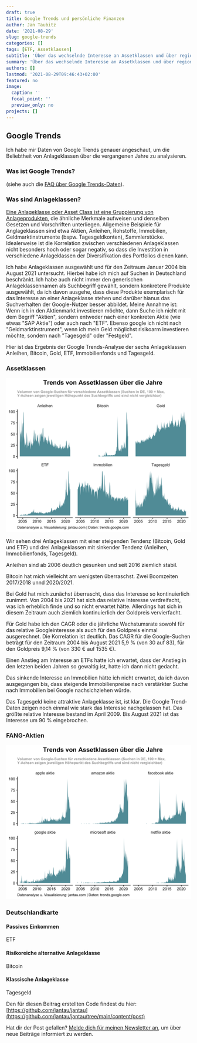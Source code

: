 ```yaml
---
draft: true
title: Google Trends und persönliche Finanzen
author: Jan Taubitz
date: '2021-08-29'
slug: google-trends
categories: []
tags: [ETF, Assetklassen]
subtitle: 'Über das wechselnde Interesse an Assetklassen und über regionale Unterschiede'
summary: 'Über das wechselnde Interesse an Assetklassen und über regionale Unterschiede'
authors: []
lastmod: '2021-08-29T09:46:43+02:00'
featured: no
image:
  caption: ''
  focal_point: ''
  preview_only: no
projects: []
---
```


## Google Trends

Ich habe mir Daten von Google Trends genauer angeschaut, um die Beliebtheit von Anlageklassen über die vergangenen Jahre zu analysieren. 


### Was ist Google Trends?

(siehe auch die [FAQ über Google Trends-Daten](https://support.google.com/trends/answer/4365533?hl=en)).

### Was sind Anlageklassen?

[Eine Anlageklasse oder Asset Class ist eine Gruppierung von Anlageprodukten](https://www.investopedia.com/terms/a/assetclasses.asp), die ähnliche Merkmale aufweisen und denselben Gesetzen und Vorschriften unterliegen. Allgemeine Beispiele für Anglageklassen sind etwa Aktien, Anleihen, Rohstoffe, Immobilien, Geldmarktinstrumente (bspw. Tagesgeldkonten), Sammlerstücke. Idealerweise ist die Korrelation zwischen verschiedenen Anlageklassen nicht besonders hoch oder sogar negativ, so dass die Investition in verschiedene Anlageklassen der Diversifikation des Portfolios dienen kann.

Ich habe Anlageklassen ausgewählt und für den Zeitraum Januar 2004 bis August 2021 untersucht. Hierbei habe ich mich auf Suchen in Deutschland beschränkt. Ich habe auch nicht immer den generischen Anlageklassennamen als Suchbegriff gewählt, sondern konkretere Produkte ausgewählt, da ich davon ausgehe, dass diese Produkte exemplarisch für das Interesse an einer Anlageklasse stehen und darüber hianus das Suchverhalten der Google-Nutzer besser abbildet. Meine Annahme ist: Wenn ich in den Aktienmarkt investieren möchte, dann Suche ich nicht mit dem Begriff "Aktien", sondern entweder nach einer konkreten Aktie (wie etwas "SAP Aktie") oder auch nach "ETF". Ebenso google ich nicht nach "Geldmarktinstrument", wenn ich mein Geld möglichst risikoarm investieren möchte, sondern nach "Tagesgeld" oder "Festgeld".

Hier ist das Ergebnis der Google Trends-Analyse der sechs Anlageklassen Anleihen, Bitcoin, Gold, ETF, Immobilienfonds und Tagesgeld.

### Assetklassen
![](assetklassen.png)

Wir sehen drei Anlageklassen mit einer steigenden Tendenz (Bitcoin, Gold und ETF) und drei Anlageklassen mit sinkender Tendenz (Anleihen, Immobilienfonds, Tagesgeld).

Anleihen sind ab 2006 deutlich gesunken und seit 2016 ziemlich stabil. 

Bitcoin hat mich vielleicht am wenigsten überraschst. Zwei Boomzeiten 2017/2018 unnd 2020/2021.

Bei Gold hat mich zunächst überrascht, dass das Interesse so kontinuierlich zunimmt. Von 2004 bis 2021 hat sich das relative Interesse verdreifacht, was ich erheblich finde und so nicht erwartet hätte. Allerdings hat sich in diesem Zeitraum auch ziemlich kontinuierlich der Goldpreis vervierfacht.

Für Gold habe ich den CAGR oder die jährliche Wachstumsrate sowohl für das relative Googleinteresse als auch für den Goldpreis einmal ausgerechnet. Die Korrelation ist deutlich. Das CAGR für die Google-Suchen beträgt für den Zeitraum 2004 bis August 2021 5,9 % (von 30 auf 83), für den Goldpreis 9,14 % (von 330 € auf 1535 €).

Einen Anstieg am Interesse an ETFs hatte ich erwartet, dass der Anstieg in den letzten beiden Jahren so gewaltig ist, hatte ich dann nicht gedacht.

Das sinkende Interesse an Immobilien hätte ich nicht erwartet, da ich davon ausgegangen bis, dass steigende Immobilienpreise nach verstärkter Suche nach Immobilien bei Google nachsichziehen würde.

Das Tagesgeld keine attraktive Anlageklasse ist, ist klar. Die Google Trend-Daten zeigen noch einmal wie stark das Interesse nachgelassen hat. Das größte relative Interesse bestand im April 2009. Bis August 2021 ist das Interesse um 90 % eingebrochen.


### FANG-Aktien
![](FANG+M.png)

### Deutschlandkarte


#### Passives Einkommen
ETF

#### Risikoreiche alternative Anlageklasse
Bitcoin

#### Klassische Anlageklasse
Tagesgeld


Den für diesen Beitrag erstellten Code findest du hier: [https://github.com/jantau/jantau](https://github.com/jantau/jantau/tree/main/content/post)

Hat dir der Post gefallen? [Melde dich für meinen Newsletter an](https://tinyletter.com/jantau), um über neue Beiträge informiert zu werden.